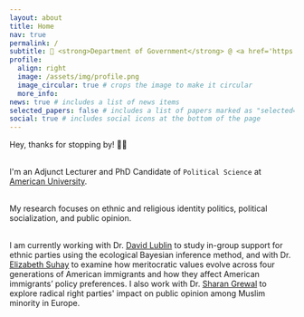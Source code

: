 ```yaml
---
layout: about
title: Home
nav: true
permalink: /
subtitle: 🏫 <strong>Department of Government</strong> @ <a href='https://www.american.edu/'>American University</a>
profile:
  align: right
  image: /assets/img/profile.png
  image_circular: true # crops the image to make it circular
  more_info:
news: true # includes a list of news items
selected_papers: false # includes a list of papers marked as "selected={true}"
social: true # includes social icons at the bottom of the page
---
```


Hey, thanks for stopping by! 👋🏼<br><br>

I'm an Adjunct Lecturer and PhD Candidate of `Political Science` at [American University](https://www.american.edu/).<br><br>

My research focuses on ethnic and religious identity politics, political socialization, and public opinion. <br><br>

I am currently working with Dr. [David Lublin](https://www.american.edu/spa/faculty/dlublin.cfm) to study in-group support for ethnic parties using the ecological Bayesian inference method, and with Dr. [Elizabeth Suhay](https://www.american.edu/spa/faculty/suhay.cfm) to examine how meritocratic values evolve across four generations of American immigrants and how they affect American immigrants’ policy preferences. I also work with Dr. [Sharan Grewal](https://www.american.edu/spa/faculty/sgrewal.cfm) to explore radical right parties' impact on public opinion among Muslim minority in Europe.
